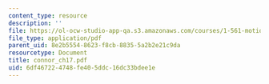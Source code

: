 ```yaml
---
content_type: resource
description: ''
file: https://ol-ocw-studio-app-qa.s3.amazonaws.com/courses/1-561-motion-based-design-fall-2003/6df467224748fe405ddc16dc33bdee1e_connor_ch17.pdf
file_type: application/pdf
parent_uid: 8e2b5554-8623-f8cb-8835-5a2b2e21c9da
resourcetype: Document
title: connor_ch17.pdf
uid: 6df46722-4748-fe40-5ddc-16dc33bdee1e
---
```


